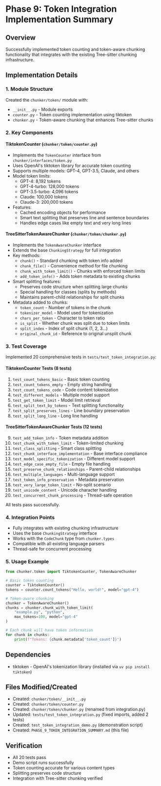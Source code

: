 # Phase 9: Token Integration Implementation Summary

## Overview
Successfully implemented token counting and token-aware chunking functionality that integrates with the existing Tree-sitter chunking infrastructure.

## Implementation Details

### 1. Module Structure
Created the `chunker/token/` module with:
- `__init__.py` - Module exports
- `counter.py` - Token counting implementation using tiktoken
- `chunker.py` - Token-aware chunking that enhances Tree-sitter chunks

### 2. Key Components

#### TiktokenCounter (`chunker/token/counter.py`)
- Implements the `TokenCounter` interface from `chunker/interfaces/token.py`
- Uses OpenAI's tiktoken library for accurate token counting
- Supports multiple models: GPT-4, GPT-3.5, Claude, and others
- Model token limits:
  - GPT-4: 8,192 tokens
  - GPT-4-turbo: 128,000 tokens
  - GPT-3.5-turbo: 4,096 tokens
  - Claude: 100,000 tokens
  - Claude-3: 200,000 tokens
- Features:
  - Cached encoding objects for performance
  - Smart text splitting that preserves line and sentence boundaries
  - Handles edge cases like empty text and very long lines

#### TreeSitterTokenAwareChunker (`chunker/token/chunker.py`)
- Implements the `TokenAwareChunker` interface
- Extends the base `ChunkingStrategy` for full integration
- Key methods:
  - `chunk()` - Standard chunking with token info added
  - `chunk_file()` - Convenience method for file chunking
  - `chunk_with_token_limit()` - Chunks with enforced token limits
  - `add_token_info()` - Adds token metadata to existing chunks
- Smart splitting features:
  - Preserves code structure when splitting large chunks
  - Special handling for classes (splits by methods)
  - Maintains parent-child relationships for split chunks
- Metadata added to chunks:
  - `token_count` - Number of tokens in the chunk
  - `tokenizer_model` - Model used for tokenization
  - `chars_per_token` - Character to token ratio
  - `is_split` - Whether chunk was split due to token limits
  - `split_index` - Index of split chunk (1, 2, 3...)
  - `original_chunk_id` - Reference to original unsplit chunk

### 3. Test Coverage
Implemented 20 comprehensive tests in `tests/test_token_integration.py`:

#### TiktokenCounter Tests (8 tests)
1. `test_count_tokens_basic` - Basic token counting
2. `test_count_tokens_empty` - Empty string handling
3. `test_count_tokens_code` - Code content tokenization
4. `test_different_models` - Multiple model support
5. `test_get_token_limit` - Model limit retrieval
6. `test_split_text_by_tokens` - Text splitting functionality
7. `test_split_preserves_lines` - Line boundary preservation
8. `test_split_long_line` - Long line handling

#### TreeSitterTokenAwareChunker Tests (12 tests)
9. `test_add_token_info` - Token metadata addition
10. `test_chunk_with_token_limit` - Token-limited chunking
11. `test_class_splitting` - Smart class splitting
12. `test_chunk_interface_implementation` - Base interface compliance
13. `test_model_specific_tokenization` - Different model support
14. `test_edge_case_empty_file` - Empty file handling
15. `test_preserve_chunk_relationships` - Parent-child relationships
16. `test_multiple_languages` - Multi-language support
17. `test_token_info_preservation` - Metadata preservation
18. `test_very_large_token_limit` - No-split scenario
19. `test_unicode_content` - Unicode character handling
20. `test_concurrent_chunk_processing` - Thread-safe operation

All tests pass successfully.

### 4. Integration Points
- Fully integrates with existing chunking infrastructure
- Uses the base `ChunkingStrategy` interface
- Works with the `CodeChunk` type from `chunker.types`
- Compatible with all existing language parsers
- Thread-safe for concurrent processing

### 5. Usage Example
```python
from chunker.token import TiktokenCounter, TokenAwareChunker

# Basic token counting
counter = TiktokenCounter()
tokens = counter.count_tokens("Hello, world!", model="gpt-4")

# Token-aware chunking
chunker = TokenAwareChunker()
chunks = chunker.chunk_with_token_limit(
    "example.py", "python", 
    max_tokens=100, model="gpt-4"
)

# Each chunk will have token information
for chunk in chunks:
    print(f"Tokens: {chunk.metadata['token_count']}")
```

## Dependencies
- tiktoken - OpenAI's tokenization library (installed via `uv pip install tiktoken`)

## Files Modified/Created
- Created: `chunker/token/__init__.py`
- Created: `chunker/token/counter.py`
- Created: `chunker/token/chunker.py` (renamed from integration.py)
- Updated: `tests/test_token_integration.py` (fixed imports, added 2 tests)
- Created: `test_token_integration_demo.py` (demonstration script)
- Created: `PHASE_9_TOKEN_INTEGRATION_SUMMARY.md` (this file)

## Verification
- All 20 tests pass
- Demo script runs successfully
- Token counting accurate for various content types
- Splitting preserves code structure
- Integration with Tree-sitter chunking verified